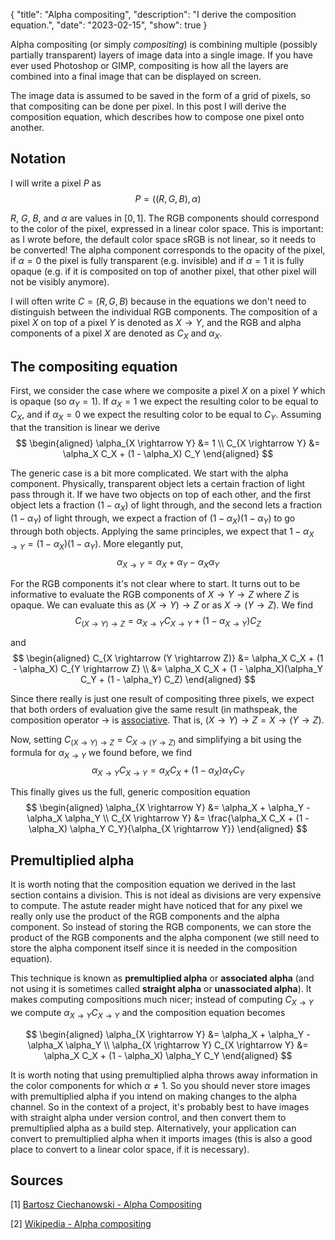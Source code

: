 {
    "title": "Alpha compositing",
    "description": "I derive the composition equation.",
    "date": "2023-02-15",
    "show": true
}


Alpha compositing (or simply *compositing*) is combining multiple (possibly partially transparent) layers of image data into a single image. If you have ever used Photoshop or GIMP, compositing is how all the layers are combined into a final image that can be displayed on screen.

The image data is assumed to be saved in the form of a grid of pixels, so that compositing can be done per pixel. In this post I will derive the composition equation, which describes how to compose one pixel onto another.


## Notation

I will write a pixel $P$ as
$$ P = ((R, G, B), \alpha) $$

$R$, $G$, $B$, and $\alpha$ are values in $[0, 1]$. The RGB components should correspond to the color of the pixel, expressed in a linear color space. This is important: as I wrote before, the default color space sRGB is not linear, so it needs to be converted! The alpha component corresponds to the opacity of the pixel, if $\alpha = 0$ the pixel is fully transparent (e.g. invisible) and if $\alpha = 1$ it is fully opaque (e.g. if it is composited on top of another pixel, that other pixel will not be visibly anymore).

I will often write $C = (R, G, B)$ because in the equations we don't need to distinguish between the individual RGB components. The composition of a pixel $X$ on top of a pixel $Y$ is denoted as $X \rightarrow Y$, and the RGB and alpha components of a pixel $X$ are denoted as $C_X$ and $\alpha_X$.


## The compositing equation

First, we consider the case where we composite a pixel $X$ on a pixel $Y$ which is opaque (so $\alpha_Y = 1$). If $\alpha_X = 1$ we expect the resulting color to be equal to $C_X$, and if $\alpha_X = 0$ we expect the resulting color to be equal to $C_Y$. Assuming that the transition is linear we derive
$$ \begin{aligned} \alpha_{X \rightarrow Y} &= 1 \\ C_{X \rightarrow Y} &= \alpha_X C_X + (1 - \alpha_X) C_Y \end{aligned} $$

The generic case is a bit more complicated. We start with the alpha component. Physically, transparent object lets a certain fraction of light pass through it. If we have two objects on top of each other, and the first object lets a fraction $(1 - \alpha_X)$ of light through, and the second lets a fraction $(1 - \alpha_Y)$ of light through, we expect a fraction of $(1 - \alpha_X)(1 - \alpha_Y)$ to go through both objects. Applying the same principles, we expect that $1 - \alpha_{X \rightarrow Y} = (1 - \alpha_X)(1 - \alpha_Y)$. More elegantly put,
$$ \alpha_{X \rightarrow Y} = \alpha_X + \alpha_Y - \alpha_X \alpha_Y $$

For the RGB components it's not clear where to start. It turns out to be informative to evaluate the RGB components of $X \rightarrow Y \rightarrow Z$ where $Z$ is opaque. We can evaluate this as $(X \rightarrow Y) \rightarrow Z$ or as $X \rightarrow (Y \rightarrow Z)$. We find
$$ C_{(X \rightarrow Y) \rightarrow Z} = \alpha_{X \rightarrow Y} C_{X \rightarrow Y} + (1 - \alpha_{X \rightarrow Y})C_Z $$

and
$$ \begin{aligned} C_{X \rightarrow (Y \rightarrow Z)} &= \alpha_X C_X + (1 - \alpha_X) C_{Y \rightarrow Z} \\ &= \alpha_X C_X + (1 - \alpha_X)(\alpha_Y C_Y + (1 - \alpha_Y) C_Z) \end{aligned} $$

Since there really is just one result of compositing three pixels, we expect that both orders of evaluation give the same result (in mathspeak, the composition operator $\rightarrow$ is [associative](https://en.wikipedia.org/wiki/Associative_property). That is, $(X \rightarrow Y) \rightarrow Z = X \rightarrow (Y \rightarrow Z)$.

Now, setting $C_{(X \rightarrow Y) \rightarrow Z} = C_{X \rightarrow (Y \rightarrow Z)}$ and simplifying a bit using the formula for $\alpha_{X \rightarrow Y}$ we found before, we find
$$ \alpha_{X \rightarrow Y} C_{X \rightarrow Y} = \alpha_X C_X + (1 - \alpha_X) \alpha_Y C_Y $$

This finally gives us the full, generic composition equation
$$ \begin{aligned} \alpha_{X \rightarrow Y} &= \alpha_X + \alpha_Y - \alpha_X \alpha_Y \\ C_{X \rightarrow Y} &= \frac{\alpha_X C_X + (1 - \alpha_X) \alpha_Y C_Y}{\alpha_{X \rightarrow Y}} \end{aligned} $$


## Premultiplied alpha

It is worth noting that the composition equation we derived in the last section contains a division. This is not ideal as divisions are very expensive to compute. The astute reader might have noticed that for any pixel we really only use the product of the RGB components and the alpha component. So instead of storing the RGB components, we can store the product of the RGB components and the alpha component (we still need to store the alpha component itself since it is needed in the composition equation).

This technique is known as **premultiplied alpha** or **associated alpha** (and not using it is sometimes called **straight alpha** or **unassociated alpha**). It makes computing compositions much nicer; instead of computing $C_{X \rightarrow Y}$ we compute $\alpha_{X \rightarrow Y} C_{X \rightarrow Y}$ and the composition equation becomes

$$ \begin{aligned} \alpha_{X \rightarrow Y} &= \alpha_X + \alpha_Y - \alpha_X \alpha_Y \\ \alpha_{X \rightarrow Y} C_{X \rightarrow Y} &= \alpha_X C_X + (1 - \alpha_X) \alpha_Y C_Y \end{aligned} $$

It is worth noting that using premultiplied alpha throws away information in the color components for which $\alpha \neq 1$. So you should never store images with premultiplied alpha if you intend on making changes to the alpha channel. So in the context of a project, it's probably best to have images with straight alpha under version control, and then convert them to premultiplied alpha as a build step. Alternatively, your application can convert to premultiplied alpha when it imports images (this is also a good place to convert to a linear color space, if it is necessary).


## Sources

[1] [Bartosz Ciechanowski - Alpha Compositing](https://ciechanow.ski/alpha-compositing)

[2] [Wikipedia - Alpha compositing](https://en.wikipedia.org/wiki/Alpha_compositing)
